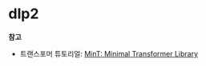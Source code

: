 # dlp2

**참고**

- 트랜스포머 튜토리얼: [MinT: Minimal Transformer Library](https://github.com/dpressel/mint)
